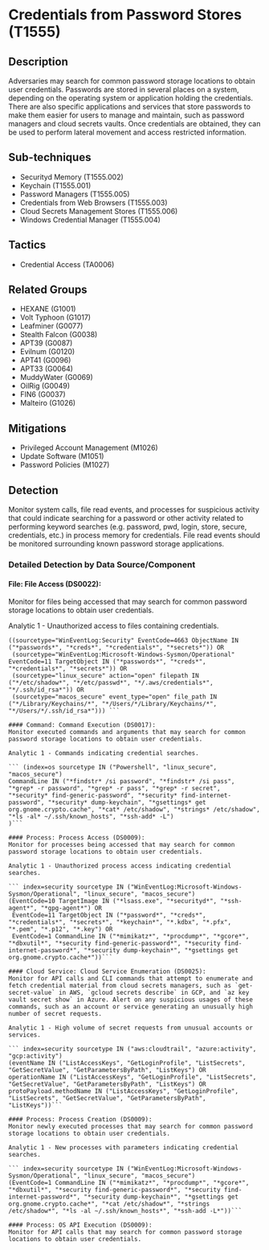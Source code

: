 # Credentials from Password Stores (T1555)

## Description
Adversaries may search for common password storage locations to obtain user credentials. Passwords are stored in several places on a system, depending on the operating system or application holding the credentials. There are also specific applications and services that store passwords to make them easier for users to manage and maintain, such as password managers and cloud secrets vaults. Once credentials are obtained, they can be used to perform lateral movement and access restricted information.

## Sub-techniques
- Securityd Memory (T1555.002)
- Keychain (T1555.001)
- Password Managers (T1555.005)
- Credentials from Web Browsers (T1555.003)
- Cloud Secrets Management Stores (T1555.006)
- Windows Credential Manager (T1555.004)

## Tactics
- Credential Access (TA0006)

## Related Groups
- HEXANE (G1001)
- Volt Typhoon (G1017)
- Leafminer (G0077)
- Stealth Falcon (G0038)
- APT39 (G0087)
- Evilnum (G0120)
- APT41 (G0096)
- APT33 (G0064)
- MuddyWater (G0069)
- OilRig (G0049)
- FIN6 (G0037)
- Malteiro (G1026)

## Mitigations
- Privileged Account Management (M1026)
- Update Software (M1051)
- Password Policies (M1027)

## Detection
Monitor system calls, file read events, and processes for suspicious activity that could indicate searching for a password  or other activity related to performing keyword searches (e.g. password, pwd, login, store, secure, credentials, etc.) in process memory for credentials. File read events should be monitored surrounding known password storage applications.

### Detailed Detection by Data Source/Component
#### File: File Access (DS0022): 
Monitor for files being accessed that may search for common password storage locations to obtain user credentials.

Analytic 1 - Unauthorized access to files containing credentials.

```index=security sourcetype IN ("WinEventLog:Security", "WinEventLog:Microsoft-Windows-Sysmon/Operational", "linux_secure", "macos_secure")
((sourcetype="WinEventLog:Security" EventCode=4663 ObjectName IN ("*passwords*", "*creds*", "*credentials*", "*secrets*")) OR
 (sourcetype="WinEventLog:Microsoft-Windows-Sysmon/Operational" EventCode=11 TargetObject IN ("*passwords*", "*creds*", "*credentials*", "*secrets*")) OR
 (sourcetype="linux_secure" action="open" filepath IN ("*/etc/shadow*", "*/etc/passwd*", "*/.aws/credentials*", "*/.ssh/id_rsa*")) OR
 (sourcetype="macos_secure" event_type="open" file_path IN ("*/Library/Keychains/*", "*/Users/*/Library/Keychains/*", "*/Users/*/.ssh/id_rsa*"))) ```

#### Command: Command Execution (DS0017): 
Monitor executed commands and arguments that may search for common password storage locations to obtain user credentials.

Analytic 1 - Commands indicating credential searches.

``` (index=os sourcetype IN ("Powershell", "linux_secure", "macos_secure") 
CommandLine IN ("*findstr* /si password", "*findstr* /si pass", "*grep* -r password", "*grep* -r pass", "*grep* -r secret", "*security* find-generic-password", "*security* find-internet-password", "*security* dump-keychain", "*gsettings* get org.gnome.crypto.cache", "*cat* /etc/shadow", "*strings* /etc/shadow", "*ls -al* ~/.ssh/known_hosts", "*ssh-add* -L")
)```

#### Process: Process Access (DS0009): 
Monitor for processes being accessed that may search for common password storage locations to obtain user credentials.

Analytic 1 - Unauthorized process access indicating credential searches.

``` index=security sourcetype IN ("WinEventLog:Microsoft-Windows-Sysmon/Operational", "linux_secure", "macos_secure")
(EventCode=10 TargetImage IN ("*lsass.exe", "*securityd*", "*ssh-agent*", "*gpg-agent*") OR
 EventCode=11 TargetObject IN ("*password*", "*creds*", "*credentials*", "*secrets*", "*keychain*", "*.kdbx", "*.pfx", "*.pem", "*.p12", "*.key") OR
 EventCode=1 CommandLine IN ("*mimikatz*", "*procdump*", "*gcore*", "*dbxutil*", "*security find-generic-password*", "*security find-internet-password*", "*security dump-keychain*", "*gsettings get org.gnome.crypto.cache*"))```

#### Cloud Service: Cloud Service Enumeration (DS0025): 
Monitor for API calls and CLI commands that attempt to enumerate and fetch credential material from cloud secrets managers, such as `get-secret-value` in AWS, `gcloud secrets describe` in GCP, and `az key vault secret show` in Azure. Alert on any suspicious usages of these commands, such as an account or service generating an unusually high number of secret requests.

Analytic 1 - High volume of secret requests from unusual accounts or services.

``` index=security sourcetype IN ("aws:cloudtrail", "azure:activity", "gcp:activity")
(eventName IN ("ListAccessKeys", "GetLoginProfile", "ListSecrets", "GetSecretValue", "GetParametersByPath", "ListKeys") OR
operationName IN ("ListAccessKeys", "GetLoginProfile", "ListSecrets", "GetSecretValue", "GetParametersByPath", "ListKeys") OR
protoPayload.methodName IN ("ListAccessKeys", "GetLoginProfile", "ListSecrets", "GetSecretValue", "GetParametersByPath", "ListKeys"))```

#### Process: Process Creation (DS0009): 
Monitor newly executed processes that may search for common password storage locations to obtain user credentials.

Analytic 1 - New processes with parameters indicating credential searches.

``` index=security sourcetype IN ("WinEventLog:Microsoft-Windows-Sysmon/Operational", "linux_secure", "macos_secure")
(EventCode=1 CommandLine IN ("*mimikatz*", "*procdump*", "*gcore*", "*dbxutil*", "*security find-generic-password*", "*security find-internet-password*", "*security dump-keychain*", "*gsettings get org.gnome.crypto.cache*", "*cat /etc/shadow*", "*strings /etc/shadow*", "*ls -al ~/.ssh/known_hosts*", "*ssh-add -L*"))```

#### Process: OS API Execution (DS0009): 
Monitor for API calls that may search for common password storage locations to obtain user credentials.

